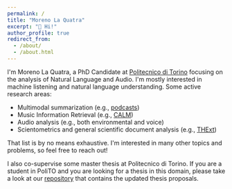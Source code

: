 ```yaml
---
permalink: /
title: "Moreno La Quatra"
excerpt: "👋 Hi!"
author_profile: true
redirect_from: 
  - /about/
  - /about.html
---
```


I'm Moreno La Quatra, a PhD Candidate at [Politecnico di Torino](https://www.polito.it) focusing on the analysis of Natural Language and Audio.
I'm mostly interested in machine listening and natural language understanding. Some active research areas:

* Multimodal summarization (e.g., [podcasts](https://github.com/MorenoLaQuatra/MATeR))
* Music Information Retrieval (e.g., [CALM](https://github.com/MorenoLaQuatra/CALM))
* Audio analysis (e.g., both environmental and voice)
* Scientometrics and general scientific document analysis (e.g., [THExt](https://github.com/MorenoLaQuatra/THExt))

That list is by no means exhaustive. I'm interested in many other topics and problems, so feel free to reach out!

I also co-supervise some master thesis at Politecnico di Torino. If you are a student in PoliTO and you are looking for a thesis in this domain, please take a look at our [repository](https://github.com/MorenoLaQuatra/MTI-polito) that contains the updated thesis proposals.


